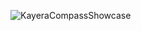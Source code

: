 ![KayeraCompassShowcase](https://github.com/user-attachments/assets/7e61ecd7-09d0-483b-90e0-fc1d73eb10cf)
